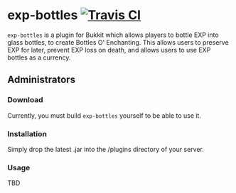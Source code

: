 # exp-bottles [![Travis CI](https://secure.travis-ci.org/MinerAp/exp-bottles.png)](http://travis-ci.org/#!/MinerAp/exp-bottles)

`exp-bottles` is a plugin for Bukkit which allows players to bottle EXP into glass bottles, to create Bottles O' Enchanting.
This allows users to preserve EXP for later, prevent EXP loss on death, and allows users to use EXP bottles as a currency.

## Administrators

### Download

Currently, you must build `exp-bottles` yourself to be able to use it.

### Installation

Simply drop the latest .jar into the /plugins directory of your server.

### Usage

TBD
